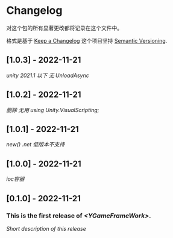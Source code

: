 # Changelog
对这个包的所有显著更改都将记录在这个文件中。

格式是基于 [Keep a Changelog](http://keepachangelog.com/en/1.0.0/)
这个项目坚持 [Semantic Versioning](http://semver.org/spec/v2.0.0.html).


## [1.0.3] - 2022-11-21
*unity 2021.1 以下 无 UnloadAsync*
## [1.0.2] - 2022-11-21
*删除 无用 using Unity.VisualScripting;*

## [1.0.1] - 2022-11-21

*new() .net 低版本不支持*

## [1.0.0] - 2022-11-21

*ioc容器*

## [0.1.0] - 2022-11-21

### This is the first release of *\<YGameFrameWork\>*.

*Short description of this release*

